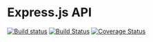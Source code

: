 # Express.js API
[![Build status](https://ci.appveyor.com/api/projects/status/pstwms7d1k2xbm98?svg=true)](https://ci.appveyor.com/project/timchenko24/express-vessels-voyages)
[![Build Status](https://travis-ci.com/timchenko24/express-vessels-voyages.svg?branch=master)](https://travis-ci.com/timchenko24/express-vessels-voyages)
[![Coverage Status](https://coveralls.io/repos/github/timchenko24/express-vessels-voyages/badge.svg?branch=master)](https://coveralls.io/github/timchenko24/express-vessels-voyages?branch=master)
